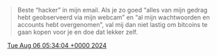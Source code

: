 > Beste “hacker” in mijn email\. Als je zo goed “alles van mijn gedrag hebt geobserveerd via mijn webcam” en “al mijn wachtwoorden en accounts hebt overgenomen”, val mij dan niet lastig om bitcoins te gaan kopen voor je en doe dat lekker zelf\.

<img src="../../media/tweet.ico" width="12" /> [Tue Aug 06 05:34:04 +0000 2024](https://twitter.com/DromerDenker/status/1820694812040876373)